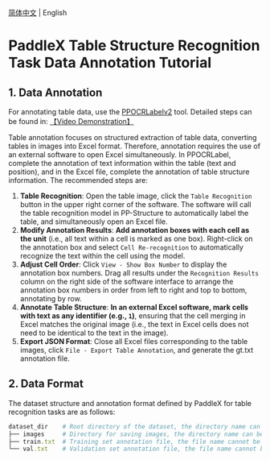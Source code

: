 [简体中文](table_recognition.md) | English

# PaddleX Table Structure Recognition Task Data Annotation Tutorial

## 1. Data Annotation
For annotating table data, use the [PPOCRLabelv2](https://github.com/PFCCLab/PPOCRLabel/blob/main/README_en.md) tool. Detailed steps can be found in: [【Video Demonstration】](https://www.bilibili.com/video/BV1wR4y1v7JE/?share_source=copy_web&vd_source=cf1f9d24648d49636e3d109c9f9a377d&t=1998)

Table annotation focuses on structured extraction of table data, converting tables in images into Excel format. Therefore, annotation requires the use of an external software to open Excel simultaneously. In PPOCRLabel, complete the annotation of text information within the table (text and position), and in the Excel file, complete the annotation of table structure information. The recommended steps are:

1. **Table Recognition**: Open the table image, click the `Table Recognition` button in the upper right corner of the software. The software will call the table recognition model in PP-Structure to automatically label the table, and simultaneously open an Excel file.
2. **Modify Annotation Results**: **Add annotation boxes with each cell as the unit** (i.e., all text within a cell is marked as one box). Right-click on the annotation box and select `Cell Re-recognition` to automatically recognize the text within the cell using the model.
3. **Adjust Cell Order**: Click `View - Show Box Number` to display the annotation box numbers. Drag all results under the `Recognition Results` column on the right side of the software interface to arrange the annotation box numbers in order from left to right and top to bottom, annotating by row.
4. **Annotate Table Structure**: **In an external Excel software, mark cells with text as any identifier (e.g., `1`)**, ensuring that the cell merging in Excel matches the original image (i.e., the text in Excel cells does not need to be identical to the text in the image).
5. **Export JSON Format**: Close all Excel files corresponding to the table images, click `File - Export Table Annotation`, and generate the gt.txt annotation file.

## 2. Data Format
The dataset structure and annotation format defined by PaddleX for table recognition tasks are as follows:

```ruby
dataset_dir    # Root directory of the dataset, the directory name can be changed
├── images     # Directory for saving images, the directory name can be changed, but note the correspondence with the content of train.txt and val.txt
├── train.txt  # Training set annotation file, the file name cannot be changed. Example content: {"filename": "images/border.jpg", "html": {"structure": {"tokens": ["<tr>", "<td", " colspan=\"3\"", ">", "</td>", "</tr>", "<tr>", "<td>", "</td>", "<td>", "</td>", "<td>", "</td>", "</tr>", "<tr>", "<td>", "</td>", "<td>", "</td>", "<td>", "</td>", "</tr>"]}, "cells": [{"tokens": ["、", "自", "我"], "bbox": [[[5, 2], [231, 2], [231, 35], [5, 35]]]}, {"tokens": ["9"], "bbox": [[[168, 68], [231, 68], [231, 98], [168, 98]]]}]}, "gt": "<html><body><table><tr><td colspan=\"3\">、自我</td></tr><tr><td>Aghas</td><td>失吴</td><td>月，</td></tr><tr><td>lonwyCau</td><td></td><td>9</td></tr></table></body></html>"}
└── val.txt    # Validation set annotation file, the file name cannot be changed. Example content: {"filename": "images/no_border.jpg", "html": {"structure": {"tokens": ["<tr>", "<td", " colspan=\"2\"", ">", "</td>", "<td", " rowspan=\"2\"", ">", "</td>", "<td", " rowspan=\"2\"", ">", "</td>", "</tr>", "<tr>", "<td>", "</td>", "<td>", "</td>", "</tr>", "<tr>", "<td>", "</td>", "<td>", "</td>", "<td>", "</td>", "<td>", "</td>", "</tr>"]}, "cells": [{"tokens": ["a